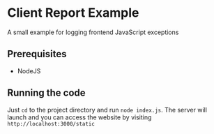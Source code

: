 # Client Report Example
A small example for logging frontend JavaScript exceptions

## Prerequisites

* NodeJS

## Running the code

Just `cd` to the project directory and run `node index.js`.
The server will launch and you can access the website by visiting `http://localhost:3000/static`
